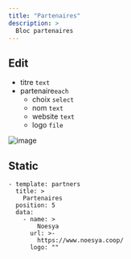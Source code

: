 ```yaml
---
title: "Partenaires"
description: >
  Bloc partenaires
---
```


## Edit

* titre ```text```
* partenaire```each```
  * choix ```select```
  * nom ```text```
  * website ```text```
  * logo ```file```

![image](https://user-images.githubusercontent.com/4457294/160695991-7349a7ee-d4b1-4b34-b785-068cdbf2ed1d.png)


## Static

```
- template: partners
  title: >
    Partenaires
  position: 5
  data:
    - name: >
        Noesya
      url: >-
        https://www.noesya.coop/
      logo: ""
```